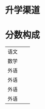 # 升学渠道

# 分数构成
|   |   ||
|---|---|---|
| 语文  |   ||
| 数学  |   ||
| 外语  |   ||
| 外语  |   ||
| 外语  |   ||
| 外语  |   ||

